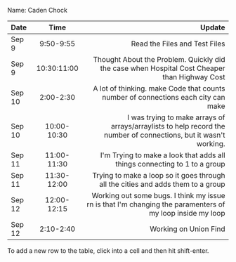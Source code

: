 Name: Caden Chock

| Date   |    Time     |                                                                                                            Update |
|:-------|:-----------:|------------------------------------------------------------------------------------------------------------------:|
| Sep 9  |  9:50-9:55  |                                                                                     Read the Files and Test Files |
| Sep 9  | 10:30:11:00 |                      Thought About the Problem. Quickly did the case when Hospital Cost Cheaper than Highway Cost |
| Sep 10 |  2:00-2:30  |                                 A lot of thinking. make Code that counts number of connections each city can make |
| Sep 10 | 10:00-10:30 | I was trying to make arrays of arrays/arraylists to help record the number of connections, but it wasn't working. |
| Sep 11 | 11:00-11:30 |                                         I'm Trying to make a look that adds all things connecting to 1 to a group |
| Sep 11 | 11:30-12:00 |                                  Trying to make a loop so it goes through all the cities and adds them to a group |
| Sep 12 | 12:00-12:15 |         Working out some bugs. I think my issue rn is that I'm changing the paramenters of my loop inside my loop |
| Sep 12 |  2:10-2:40  |                                                                                             Working on Union Find |


To add a new row to the table, click into a cell and then hit shift-enter.